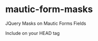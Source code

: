 # mautic-form-masks
JQuery Masks on Mautic Forms Fields

Include on your HEAD tag

<script src="https://cdnjs.cloudflare.com/ajax/libs/jquery.mask/1.14.15/jquery.mask.min.js"></script>

<script src="https://cdn.rawgit.com/powerticmkt/mautic-form-masks/726c8fce/mautic-form-masks.js"></script>
